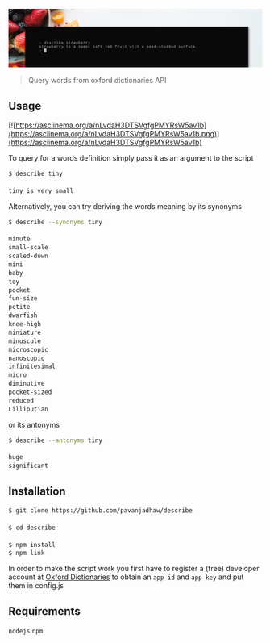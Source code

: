 ![heroimage.png](./media/describe.png)
>Query words from oxford dictionaries API

## Usage

[![https://asciinema.org/a/nLvdaH3DTSVgfgPMYRsW5av1b](https://asciinema.org/a/nLvdaH3DTSVgfgPMYRsW5av1b.png)](https://asciinema.org/a/nLvdaH3DTSVgfgPMYRsW5av1b)

To query for a words definition simply pass it as an argument to the script

```bash
$ describe tiny

tiny is very small
```

Alternatively, you can try deriving the words meaning by its synonyms

```bash
$ describe --synonyms tiny

minute
small-scale
scaled-down
mini
baby
toy
pocket
fun-size
petite
dwarfish
knee-high
miniature
minuscule
microscopic
nanoscopic
infinitesimal
micro
diminutive
pocket-sized
reduced
Lilliputian
```

or its antonyms

```bash
$ describe --antonyms tiny

huge
significant
```


## Installation

```bash
$ git clone https://github.com/pavanjadhaw/describe

$ cd describe

$ npm install
$ npm link
```

In order to make the script work you first have to register a (free) developer account at [Oxford Dictionaries](https://developer.oxforddictionaries.com/) to obtain an `app id` and `app key` and put them in config.js


## Requirements

`nodejs`
`npm`
